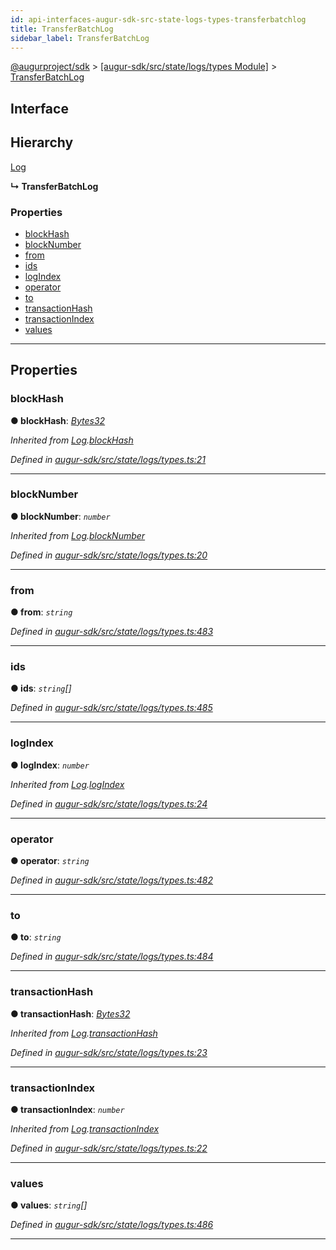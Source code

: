 ```yaml
---
id: api-interfaces-augur-sdk-src-state-logs-types-transferbatchlog
title: TransferBatchLog
sidebar_label: TransferBatchLog
---
```


[@augurproject/sdk](api-readme.md) > [[augur-sdk/src/state/logs/types Module]](api-modules-augur-sdk-src-state-logs-types-module.md) > [TransferBatchLog](api-interfaces-augur-sdk-src-state-logs-types-transferbatchlog.md)

## Interface

## Hierarchy

 [Log](api-interfaces-augur-sdk-src-state-logs-types-log.md)

**↳ TransferBatchLog**

### Properties

* [blockHash](api-interfaces-augur-sdk-src-state-logs-types-transferbatchlog.md#blockhash)
* [blockNumber](api-interfaces-augur-sdk-src-state-logs-types-transferbatchlog.md#blocknumber)
* [from](api-interfaces-augur-sdk-src-state-logs-types-transferbatchlog.md#from)
* [ids](api-interfaces-augur-sdk-src-state-logs-types-transferbatchlog.md#ids)
* [logIndex](api-interfaces-augur-sdk-src-state-logs-types-transferbatchlog.md#logindex)
* [operator](api-interfaces-augur-sdk-src-state-logs-types-transferbatchlog.md#operator)
* [to](api-interfaces-augur-sdk-src-state-logs-types-transferbatchlog.md#to)
* [transactionHash](api-interfaces-augur-sdk-src-state-logs-types-transferbatchlog.md#transactionhash)
* [transactionIndex](api-interfaces-augur-sdk-src-state-logs-types-transferbatchlog.md#transactionindex)
* [values](api-interfaces-augur-sdk-src-state-logs-types-transferbatchlog.md#values)

---

## Properties

<a id="blockhash"></a>

###  blockHash

**● blockHash**: *[Bytes32](api-modules-augur-sdk-src-state-logs-types-module.md#bytes32)*

*Inherited from [Log](api-interfaces-augur-sdk-src-state-logs-types-log.md).[blockHash](api-interfaces-augur-sdk-src-state-logs-types-log.md#blockhash)*

*Defined in [augur-sdk/src/state/logs/types.ts:21](https://github.com/AugurProject/augur/blob/0787bf1a23/packages/augur-sdk/src/state/logs/types.ts#L21)*

___
<a id="blocknumber"></a>

###  blockNumber

**● blockNumber**: *`number`*

*Inherited from [Log](api-interfaces-augur-sdk-src-state-logs-types-log.md).[blockNumber](api-interfaces-augur-sdk-src-state-logs-types-log.md#blocknumber)*

*Defined in [augur-sdk/src/state/logs/types.ts:20](https://github.com/AugurProject/augur/blob/0787bf1a23/packages/augur-sdk/src/state/logs/types.ts#L20)*

___
<a id="from"></a>

###  from

**● from**: *`string`*

*Defined in [augur-sdk/src/state/logs/types.ts:483](https://github.com/AugurProject/augur/blob/0787bf1a23/packages/augur-sdk/src/state/logs/types.ts#L483)*

___
<a id="ids"></a>

###  ids

**● ids**: *`string`[]*

*Defined in [augur-sdk/src/state/logs/types.ts:485](https://github.com/AugurProject/augur/blob/0787bf1a23/packages/augur-sdk/src/state/logs/types.ts#L485)*

___
<a id="logindex"></a>

###  logIndex

**● logIndex**: *`number`*

*Inherited from [Log](api-interfaces-augur-sdk-src-state-logs-types-log.md).[logIndex](api-interfaces-augur-sdk-src-state-logs-types-log.md#logindex)*

*Defined in [augur-sdk/src/state/logs/types.ts:24](https://github.com/AugurProject/augur/blob/0787bf1a23/packages/augur-sdk/src/state/logs/types.ts#L24)*

___
<a id="operator"></a>

###  operator

**● operator**: *`string`*

*Defined in [augur-sdk/src/state/logs/types.ts:482](https://github.com/AugurProject/augur/blob/0787bf1a23/packages/augur-sdk/src/state/logs/types.ts#L482)*

___
<a id="to"></a>

###  to

**● to**: *`string`*

*Defined in [augur-sdk/src/state/logs/types.ts:484](https://github.com/AugurProject/augur/blob/0787bf1a23/packages/augur-sdk/src/state/logs/types.ts#L484)*

___
<a id="transactionhash"></a>

###  transactionHash

**● transactionHash**: *[Bytes32](api-modules-augur-sdk-src-state-logs-types-module.md#bytes32)*

*Inherited from [Log](api-interfaces-augur-sdk-src-state-logs-types-log.md).[transactionHash](api-interfaces-augur-sdk-src-state-logs-types-log.md#transactionhash)*

*Defined in [augur-sdk/src/state/logs/types.ts:23](https://github.com/AugurProject/augur/blob/0787bf1a23/packages/augur-sdk/src/state/logs/types.ts#L23)*

___
<a id="transactionindex"></a>

###  transactionIndex

**● transactionIndex**: *`number`*

*Inherited from [Log](api-interfaces-augur-sdk-src-state-logs-types-log.md).[transactionIndex](api-interfaces-augur-sdk-src-state-logs-types-log.md#transactionindex)*

*Defined in [augur-sdk/src/state/logs/types.ts:22](https://github.com/AugurProject/augur/blob/0787bf1a23/packages/augur-sdk/src/state/logs/types.ts#L22)*

___
<a id="values"></a>

###  values

**● values**: *`string`[]*

*Defined in [augur-sdk/src/state/logs/types.ts:486](https://github.com/AugurProject/augur/blob/0787bf1a23/packages/augur-sdk/src/state/logs/types.ts#L486)*

___

